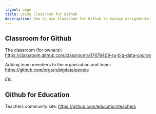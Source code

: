 ```yaml
---
layout: page
title: Using Classroom for Github
description: How to use Classroom for Github to manage assignments
---
```


## Classroom for Github

The classroom (for owners):
https://classroom.github.com/classrooms/17478409-ru-big-data-course

Adding team members to the organization and team:
https://github.com/orgs/rubigdata/people

*Etc.*

## Github for Education

Teachers community site:
https://github.com/education/teachers

